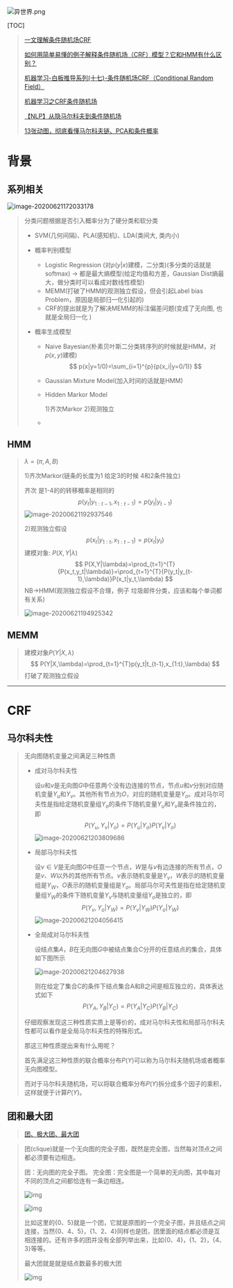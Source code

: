 ![异世界.png](https://upload-images.jianshu.io/upload_images/15675864-e39212ac990782cf.png)

[TOC]



> [一文理解条件随机场CRF](https://zhuanlan.zhihu.com/p/70067113)
>
> [如何用简单易懂的例子解释条件随机场（CRF）模型？它和HMM有什么区别？](https://www.zhihu.com/question/35866596)
>
> [机器学习-白板推导系列(十七)-条件随机场CRF（Conditional Random Field）](https://www.bilibili.com/video/BV19t411R7QU?p=1)
>
> [机器学习之CRF条件随机场](https://www.bilibili.com/video/BV18a4y1e7kt)
>
> [【NLP】从隐马尔科夫到条件随机场](https://anxiang1836.github.io/2019/11/05/NLP_From_HMM_to_CRF/)
>
> [13张动图，彻底看懂马尔科夫链、PCA和条件概率](https://www.sohu.com/a/248705663_644547)
>
> 



# 背景

## 系列相关

![image-20200621172033178](res/%E7%9B%91%E7%9D%A3%E5%AD%A6%E4%B9%A0_CRF/image-20200621172033178.png)

> 分类问题根据是否引入概率分为了硬分类和软分类
>
> * SVM(几何间隔)、PLA(感知机)、LDA(类间大, 类内小)
>
> * 概率判别模型
>
>   * Logistic Regression (对$p(y|x)$建模，二分类)(多分类的话就是softmax) -> 都是最大熵模型(给定均值和方差，Gaussian Dist熵最大，做分类时可以看成对数线性模型)
>   * MEMM(打破了HMM的观测独立假设，但会引起Label bias Problem，原因是局部归一化引起的)
>   * CRF的提出就是为了解决MEMM的标注偏差问题(变成了无向图, 也就是全局归一化 )
>
> * 概率生成模型
>
>   * Naive Bayesian(朴素贝叶斯二分类转序列的时候就是HMM，对$p(x,y)$建模)
>     $$
>     p(x|y=1/0)=\sum_{i=1}^{p}{p(x_i|y=0/1)}
>     $$
>
>   * Gaussian Mixture Model(加入时间的话就是HMM)
>
>   * Hidden Markor Model
>
>     1)齐次Markor    2)观测独立
>
>   * 



## HMM

> $\lambda = (\pi,A,B)$
>
> 1)齐次Markor(链条的长度为1 给定3的时候 4和2条件独立)    
>
>   齐次 是1-4的的转移概率是相同的
> $$
> p(y_t|y_{1:t-1},x_{1:t-1})=p(y_t|y_{t-1})
> $$
> ![image-20200621192937546](res/%E7%9B%91%E7%9D%A3%E5%AD%A6%E4%B9%A0_CRF/image-20200621192937546.png)
>
> 2)观测独立假设
> $$
> p(x_t|y_{1:t},x_{1:t-1})=p(x_t|y_t)
> $$
> 建模对象: $P(X,Y|\lambda)$
> $$
> P(X,Y|\lambda)=\prod_{t=1}^{T}{P(x_t,y_t|\lambda)}=\prod_{t=1}^{T}{P(y_t|y_{t-1},\lambda)}P(x_t|y_t,\lambda)
> $$
> NB->HMM(观测独立假设不合理，例子 垃圾邮件分类，应该和每个单词都有关系)
>
> ![image-20200621194925342](res/%E7%9B%91%E7%9D%A3%E5%AD%A6%E4%B9%A0_CRF/image-20200621194925342.png)



## MEMM

> 建模对象$P(Y|X,\lambda)$
> $$
> P(Y|X,\lambda)=\prod_{t=1}^{T}p(y_t|t_{t-1},x_{1:t},\lambda)
> $$
> 打破了观测独立假设





---

# CRF

## 马尔科夫性

> 无向图随机变量之间满足三种性质
>
> * 成对马尔科夫性
>
>   设$u$和$v$是无向图$G$中任意两个没有边连接的节点，节点$u$和$v$分别对应随机变量$Y_u$和$Y_v$。其他所有节点为$O$，对应的随机变量是$Y_o$。成对马尔可夫性是指给定随机变量组$Y_o$的条件下随机变量$Y_u$和$Y_v$是条件独立的，即
>   $$
>   P(Y_u,Y_v|Y_o)=P(Y_u|Y_o)P(Y_v|Y_o)
>   $$
>   ![image-20200621203809686](res/%E7%9B%91%E7%9D%A3%E5%AD%A6%E4%B9%A0_CRF/image-20200621203809686.png)
>
> * 局部马尔科夫性
>
>   设$v \in V$是无向图$G$中任意一个节点，$W$是与$v$有边连接的所有节点，$O$是$v$、$W$以外的其他所有节点。$v$表示随机变量是$Y_v$，$W$表示的随机变量组是$Y_W$，$O$表示的随机变量组是$Y_o$。局部马尔可夫性是指在给定随机变量组$Y_W$的条件下随机变量$Y_v$与随机变量组$Y_o$是独立的，即
>   $$
>   P(Y_v,Y_o|Y_W)=P(Y_v|Y_W)P(Y_o|Y_W)
>   $$
>   ![image-20200621204056415](res/%E7%9B%91%E7%9D%A3%E5%AD%A6%E4%B9%A0_CRF/image-20200621204056415.png)
>
> * 全局成对马尔科夫性
>
>   设结点集$A$，$B$在无向图$G$中被结点集合$C$分开的任意结点的集合，具体如下图所示
>
>   ![image-20200621204627938](res/%E7%9B%91%E7%9D%A3%E5%AD%A6%E4%B9%A0_CRF/image-20200621204627938.png)
>
>   则在给定了集合C的条件下结点集合A和B之间是相互独立的，具体表达式如下
>   $$
>   P(Y_A,Y_B|Y_C)=P(Y_A|Y_C)P(Y_B|Y_C)
>   $$
>   
>
> 仔细观察发现这三种性质实质上是等价的，成对马尔科夫性和局部马尔科夫性都可以看作是全局马尔科夫性的特殊形式。
>
> 那这三种性质提出来有什么用呢？
>
> 首先满足这三种性质的联合概率分布$P(Y)$可以称为马尔科夫随机场或者概率无向图模型。
>
> 而对于马尔科夫随机场，可以将联合概率分布$P(Y)$拆分成多个因子的乘积，这样就便于计算$P(Y)$。

## 团和最大团

> [团、极大团、最大团](https://www.jianshu.com/p/dabbc78471d7)

> 团(clique)就是一个无向图的完全子图，既然是完全图，当然每对顶点之间都必须要有边相连。
>
> 团：无向图的完全子图。
> 完全图：完全图是一个简单的无向图，其中每对不同的顶点之间都恰连有一条边相连。
>
> ![img](res/%E7%9B%91%E7%9D%A3%E5%AD%A6%E4%B9%A0_CRF/18539550-388460bbcfb89a1d.png)
>
> ![img](res/%E7%9B%91%E7%9D%A3%E5%AD%A6%E4%B9%A0_CRF/18539550-050150e5742f14f4.png)
>
> 比如这里的{0、5}就是一个团，它就是原图的一个完全子图，并且结点之间连接，当然{0、4、5}，{1、2、4}同样也是团，团里面的结点都必须是互相连接的。还有许多的团并没有全部列举出来，比如{0、4}，{1、2}，{4、3}等等。
>
> 最大团就是就是结点数最多的极大团
>
> ![img](res/%E7%9B%91%E7%9D%A3%E5%AD%A6%E4%B9%A0_CRF/18539550-a82aa7a59f23dae3.png)











